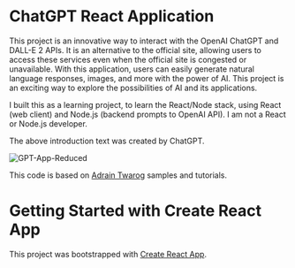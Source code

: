 # ChatGPT React Application

This project is an innovative way to interact with the OpenAI ChatGPT and DALL-E 2 APIs. It is an alternative to the official site, allowing users to access these services even when the official site is congested or unavailable. With this application, users can easily generate natural language responses, images, and more with the power of AI. This project is an exciting way to explore the possibilities of AI and its applications.

I built this as a learning project, to learn the React/Node stack, using React (web client) and Node.js (backend prompts to OpenAI API). I am not a React or Node.js developer.  

The above introduction text was created by ChatGPT.

![GPT-App-Reduced](https://user-images.githubusercontent.com/43736590/210020110-2ec37114-3a96-4f7d-9534-6109fcca2503.png)

This code is based on [Adrain Twarog](https://github.com/adriantwarog) samples and tutorials.

# Getting Started with Create React App

This project was bootstrapped with [Create React App](https://github.com/facebook/create-react-app).

